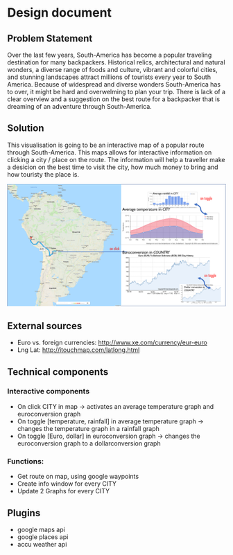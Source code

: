 # Design document


## Problem Statement
Over the last few years, South-America has become a popular traveling destination for many backpackers. Historical relics, architectural and natural wonders, a diverse range of foods and culture, vibrant and colorful cities, and stunning landscapes attract millions of tourists every year to South America. Because of widespread and diverse wonders South-America has to over, it might be hard and overwelming to plan your trip. There is lack of a clear overview and a suggestion on the best route for a backpacker that is dreaming of an adventure through South-America.

## Solution
This visualisation is going to be an interactive map of a popular route through South-America. This maps allows for interactive information on clicking a city / place on the route. The information will help a traveller make a desicion on the best time to visit the city, how much money to bring and how touristy the place is.


![alt text](Doc/GeneralIdea.png "General Idea For Project Proposal")

## External sources
- Euro vs. foreign currencies: http://www.xe.com/currency/eur-euro
- Lng Lat: http://itouchmap.com/latlong.html

## Technical components
### Interactive components
- On click CITY in map -> activates an average temperature graph and euroconversion graph
- On toggle [temperature, rainfall] in average temperature graph -> changes the temperature graph in a rainfall graph
- On toggle [Euro, dollar] in euroconversion graph -> changes the euroconversion graph to a dollarconversion graph

### Functions:
- Get route on map, using google waypoints
- Create info window for every CITY
- Update 2 Graphs for every CITY

## Plugins
- google maps api
- google places api
- accu weather api
